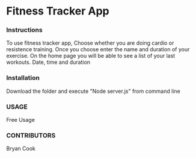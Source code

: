 # Fitness Tracker App

### Instructions
To use fitness tracker app, Choose whether you are doing cardio or resistence training. Once you choose enter the name and duration of your exercise. On the home page you will be able to see a list of your last workouts. Date, time and duration

### Installation
Download the folder and execute "Node server.js" from command line

### USAGE
Free Usage

### CONTRIBUTORS
Bryan Cook
